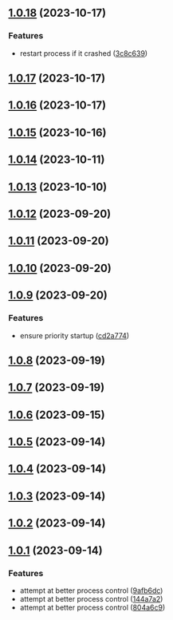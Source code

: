 ## [1.0.18](https://github.com/Chia-Network/core-registry-api/compare/1.0.17...1.0.18) (2023-10-17)


### Features

* restart process if it crashed ([3c8c639](https://github.com/Chia-Network/core-registry-api/commit/3c8c63938e3d65ab1f00ba9580e5fd866bbb17c6))



## [1.0.17](https://github.com/Chia-Network/core-registry-api/compare/1.0.16...1.0.17) (2023-10-17)



## [1.0.16](https://github.com/Chia-Network/core-registry-api/compare/1.0.15...1.0.16) (2023-10-17)



## [1.0.15](https://github.com/Chia-Network/core-registry-api/compare/1.0.14...1.0.15) (2023-10-16)



## [1.0.14](https://github.com/Chia-Network/core-registry-api/compare/1.0.13...1.0.14) (2023-10-11)



## [1.0.13](https://github.com/Chia-Network/core-registry-api/compare/1.0.12...1.0.13) (2023-10-10)



## [1.0.12](https://github.com/Chia-Network/core-registry-api/compare/1.0.11...1.0.12) (2023-09-20)



## [1.0.11](https://github.com/Chia-Network/core-registry-api/compare/1.0.10...1.0.11) (2023-09-20)



## [1.0.10](https://github.com/Chia-Network/core-registry-api/compare/1.0.9...1.0.10) (2023-09-20)



## [1.0.9](https://github.com/Chia-Network/core-registry-api/compare/1.0.8...1.0.9) (2023-09-20)


### Features

* ensure priority startup ([cd2a774](https://github.com/Chia-Network/core-registry-api/commit/cd2a774f4dea06576cf4c6b6e033ddb9a48690d8))



## [1.0.8](https://github.com/Chia-Network/core-registry-api/compare/1.0.7...1.0.8) (2023-09-19)



## [1.0.7](https://github.com/Chia-Network/core-registry-api/compare/1.0.6...1.0.7) (2023-09-19)



## [1.0.6](https://github.com/Chia-Network/core-registry-api/compare/1.0.5...1.0.6) (2023-09-15)



## [1.0.5](https://github.com/Chia-Network/core-registry-api/compare/1.0.4...1.0.5) (2023-09-14)



## [1.0.4](https://github.com/Chia-Network/core-registry-api/compare/1.0.3...1.0.4) (2023-09-14)



## [1.0.3](https://github.com/Chia-Network/core-registry-api/compare/1.0.2...1.0.3) (2023-09-14)



## [1.0.2](https://github.com/Chia-Network/core-registry-api/compare/1.0.1...1.0.2) (2023-09-14)



## [1.0.1](https://github.com/Chia-Network/core-registry-api/compare/804a6c98d93d07f5a8dea630f084207bfa20d424...1.0.1) (2023-09-14)


### Features

* attempt at better process control ([9afb6dc](https://github.com/Chia-Network/core-registry-api/commit/9afb6dc1b729c85df7f9a97864d30951a195118e))
* attempt at better process control ([144a7a2](https://github.com/Chia-Network/core-registry-api/commit/144a7a22bf1912f1547944a838fea1810a1d67c8))
* attempt at better process control ([804a6c9](https://github.com/Chia-Network/core-registry-api/commit/804a6c98d93d07f5a8dea630f084207bfa20d424))




